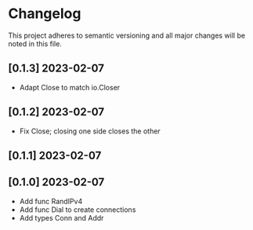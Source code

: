# Changelog

This project adheres to semantic versioning and all major changes will
be noted in this file.

## [0.1.3] 2023-02-07

- Adapt Close to match io.Closer

## [0.1.2] 2023-02-07

- Fix Close; closing one side closes the other

## [0.1.1] 2023-02-07
## [0.1.0] 2023-02-07

- Add func RandIPv4
- Add func Dial to create connections
- Add types Conn and Addr
